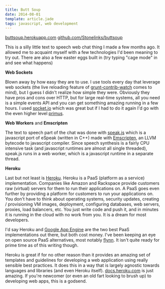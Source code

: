 ```yaml
---
title: Butt Soup
date: 2014-08-01
template: article.jade
tags: javascript, web development
---
```


<div style="max-width: 100%; margin: 0 auto 10px;">
  <a href="http://buttsoup.herokuapp.com/" class="btn btn-primary btn-lg btn-block">buttsoup.herokuapp.com</a>
  <a href="https://github.com/Stonelinks/buttsoup" class="btn btn-default btn-lg btn-block">github.com/Stonelinks/buttsoup</a>
</div>

This is a silly little text to speech web chat thing I made a few months ago. It allowed me to acquaint myself with a few technologies I'd been meaning to try out. There are also a few easter eggs built in (try typing "cage mode" in and see what happens)

**Web Sockets**

Blown away by how easy they are to use. I use tools every day that leverage web sockets (the live reloading feature of [grunt-contrib-watch](https://github.com/gruntjs/grunt-contrib-watch#optionslivereload) comes to mind), but I guess I didn't realize how simple they were. Obviously they have pros and cons over HTTP, but for large real-time systems, all you need is a simple events API and you can get something amazing running in a few hours. I used [socket.io](http://socket.io/) which was great but if I had to do it again I'd go with the even higher level [primus](https://github.com/primus/primus).

**Web Workers** and **Emscripten**

The text to speech part of the chat was done with [speak.js](https://github.com/kripken/speak.js/) which is a javascript port of eSpeak (written in C++) made with [Emscripten](https://github.com/kripken/emscripten), an LLVM bytecode to javascript compiler. Since speech synthesis is a fairly CPU intensive task (and javascript runtimes are almost all single threaded), speak.js runs in a web worker, which is a javascript runtime in a separate thread.

**Heroku**

Last but not least is [Heroku](https://www.heroku.com/). Heroku is a PaaS (platform as a service) implementation. Companies like Amazon and Rackspace provide customers raw (virtual) servers for them to run their applications on. A PaaS goes even further by providing a platform for customers to run your applications on. You don't have to think about operating systems, security updates, creating / provisioning VM images, deployment, configuring databases, web servers, proxies, load balancers, etc. You just write code and push it, and in minutes it is running in the cloud with no work from you. It is a dream for most developers.

I'd say Heroku and [Google App Engine](https://cloud.google.com/products/app-engine/) are the two best PaaS implementations out there, but both cost money. I've been keeping an eye on open source PaaS alternatives, most notably [flynn](https://flynn.io/). It isn't quite ready for prime time as of this writing though.

Heroku is great if for no other reason than it provides an amazing set of templates and guidelines for developing a web application using really sensible best practices. It does this in a way that is largely agnostic towards languages and libraries (and even Heroku itself). [docs.heroku.com](http://docs.heroku.com/) is just amazing. If you're newcomer (or even an old fart looking to brush up) to developing web apps, this is a godsend. 
